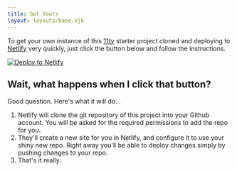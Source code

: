 ```yaml
---
title: Get Yours
layout: layouts/base.njk
---
```


To get your own instance of this [11ty](https://11ty.io) starter project cloned and deploying to [Netlify](https://www.netlify.com) very quickly, just click the button below and follow the instructions.

[![Deploy to Netlify](https://www.netlify.com/img/deploy/button.svg)](https://app.netlify.com/start/deploy?repository=https://github.com/patronage/bubs-static/)


## Wait, what happens when I click that button?

Good question. Here's what it will do...

1. Netlify will clone the git repository of this project into your Github account. You will be asked for the required permissions to add the repo for you.
2. They'll create a new site for you in Netlify, and configure it to use your shiny new repo. Right away you'll be able to deploy changes simply by pushing changes to your repo.
3. That's it really.
